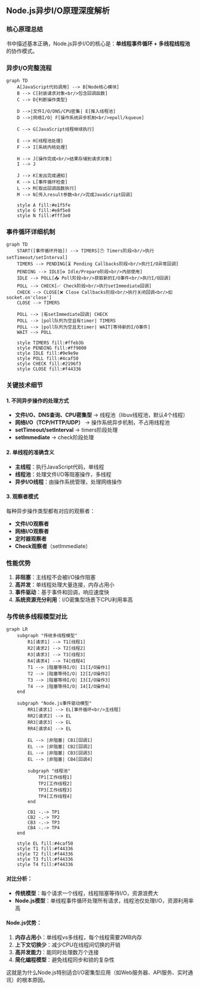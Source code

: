 ## Node.js异步I/O原理深度解析

### 核心原理总结
书中描述基本正确，Node.js异步I/O的核心是：**单线程事件循环 + 多线程线程池**的协作模式。

### 异步I/O完整流程

```mermaid
graph TD
    A[JavaScript代码调用] --> B[Node核心模块]
    B --> C[封装请求对象<br/>包含回调函数]
    C --> D{判断操作类型}
    
    D -->|文件I/O/DNS/CPU密集| E[推入线程池]
    D -->|网络I/O| F[操作系统异步机制<br/>epoll/kqueue]
    
    C --> G[JavaScript线程继续执行]
    
    E --> H[线程池处理]
    F --> I[系统内核处理]
    
    H --> J[操作完成<br/>结果存储到请求对象]
    I --> J
    
    J --> K[发出完成通知]
    K --> L[事件循环检查]
    L --> M[取出回调函数执行]
    M --> N[传入result参数<br/>完成JavaScript回调]
    
    style A fill:#e1f5fe
    style G fill:#e8f5e8
    style N fill:#fff3e0
```

### 事件循环详细机制

```mermaid
graph TD
    START([事件循环开始]) --> TIMERS[🕐 Timers阶段<br/>执行setTimeout/setInterval]
    TIMERS --> PENDING[⏳ Pending Callbacks阶段<br/>执行I/O异常回调]
    PENDING --> IDLE[⚙️ Idle/Prepare阶段<br/>内部使用]
    IDLE --> POLL[📥 Poll阶段<br/>获取新的I/O事件<br/>执行I/O回调]
    POLL --> CHECK[✅ Check阶段<br/>执行setImmediate回调]
    CHECK --> CLOSE[❌ Close Callbacks阶段<br/>执行关闭回调<br/>如socket.on'close']
    CLOSE --> TIMERS
    
    POLL --> |有setImmediate回调| CHECK
    POLL --> |poll队列为空且有timer| TIMERS
    POLL --> |poll队列为空且无timer| WAIT[等待新的I/O事件]
    WAIT --> POLL
    
    style TIMERS fill:#ffeb3b
    style PENDING fill:#ff9800  
    style IDLE fill:#9e9e9e
    style POLL fill:#4caf50
    style CHECK fill:#2196f3
    style CLOSE fill:#f44336
```

### 关键技术细节

#### 1. 不同异步操作的处理方式
- **文件I/O、DNS查询、CPU密集型** → 线程池（libuv线程池，默认4个线程）
- **网络I/O（TCP/HTTP/UDP）** → 操作系统异步机制，不占用线程池
- **setTimeout/setInterval** → timers阶段处理
- **setImmediate** → check阶段处理

#### 2. 单线程的准确含义
- **主线程**：执行JavaScript代码，单线程
- **线程池**：处理文件I/O等阻塞操作，多线程
- **异步I/O线程**：由操作系统管理，处理网络操作

#### 3. 观察者模式
每种异步操作类型都有对应的观察者：
- **文件I/O观察者**
- **网络I/O观察者** 
- **定时器观察者**
- **Check观察者**（setImmediate）

### 性能优势
1. **非阻塞**：主线程不会被I/O操作阻塞
2. **高并发**：单线程处理大量连接，内存占用小
3. **事件驱动**：基于事件和回调，响应速度快
4. **系统资源充分利用**：I/O密集型场景下CPU利用率高

### 与传统多线程模型对比

```mermaid
graph LR
    subgraph "传统多线程模型"
        R1[请求1] --> T1[线程1]
        R2[请求2] --> T2[线程2]  
        R3[请求3] --> T3[线程3]
        R4[请求4] --> T4[线程4]
        T1 --> |阻塞等待I/O| I1[I/O操作1]
        T2 --> |阻塞等待I/O| I2[I/O操作2]
        T3 --> |阻塞等待I/O| I3[I/O操作3]
        T4 --> |阻塞等待I/O| I4[I/O操作4]
    end
    
    subgraph "Node.js事件驱动模型"
        RR1[请求1] --> EL[事件循环<br/>主线程]
        RR2[请求2] --> EL
        RR3[请求3] --> EL  
        RR4[请求4] --> EL
        
        EL --> |非阻塞| CB1[回调1]
        EL --> |非阻塞| CB2[回调2]
        EL --> |非阻塞| CB3[回调3]
        EL --> |非阻塞| CB4[回调4]
        
        subgraph "线程池"
            TP1[工作线程1]
            TP2[工作线程2]
            TP3[工作线程3] 
            TP4[工作线程4]
        end
        
        CB1 -.-> TP1
        CB2 -.-> TP2
        CB3 -.-> TP3
        CB4 -.-> TP4
    end
    
    style EL fill:#4caf50
    style T1 fill:#f44336
    style T2 fill:#f44336
    style T3 fill:#f44336
    style T4 fill:#f44336
```

#### 对比分析：
- **传统模型**：每个请求一个线程，线程阻塞等待I/O，资源浪费大
- **Node.js模型**：单线程事件循环处理所有请求，线程池仅处理I/O，资源利用率高

#### Node.js优势：
1. **内存占用小**：单线程vs多线程，每个线程需要2MB内存
2. **上下文切换少**：减少CPU在线程间切换的开销
3. **高并发能力**：能同时处理数万个连接
4. **简化编程模型**：避免线程同步和锁的复杂性

这就是为什么Node.js特别适合I/O密集型应用（如Web服务器、API服务、实时通讯）的根本原因。